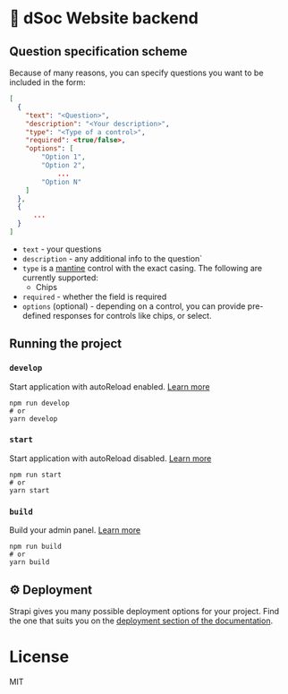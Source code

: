 # 🚀 dSoc Website backend

## Question specification scheme
Because of many reasons, you can specify questions you want to be included in the form:

```json
[
  {
    "text": "<Question>",
    "description": "<Your description>",
    "type": "<Type of a control>",
    "required": <true/false>,
    "options": [
        "Option 1",
        "Option 2",
            ...
        "Option N"
    ]
  },
  {
      ...
  }
]
```
* `text` - your questions
* `description` - any additional info to the question`
* `type` is a [mantine](https://mantine.dev/core/) control with the exact casing. 
The following are currently supported:
  * Chips
* `required` - whether the field is required
* `options` (optional) - depending on a control, you can provide pre-defined responses for controls like chips, or select.


## Running the project

### `develop`

Start application with autoReload enabled. [Learn more](https://docs.strapi.io/developer-docs/latest/developer-resources/cli/CLI.html#strapi-develop)

```
npm run develop
# or
yarn develop
```

### `start`

Start application with autoReload disabled. [Learn more](https://docs.strapi.io/developer-docs/latest/developer-resources/cli/CLI.html#strapi-start)

```
npm run start
# or
yarn start
```

### `build`

Build your admin panel. [Learn more](https://docs.strapi.io/developer-docs/latest/developer-resources/cli/CLI.html#strapi-build)

```
npm run build
# or
yarn build
```

## ⚙️ Deployment

Strapi gives you many possible deployment options for your project. Find the one that suits you on the [deployment section of the documentation](https://docs.strapi.io/developer-docs/latest/setup-deployment-guides/deployment.html).

# License
MIT